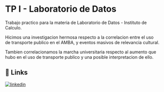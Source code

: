 
# TP I - Laboratorio de Datos

Trabajo practico para la materia de Laboratorio de Datos - Instituto de Calculo.

Hicimos una investigacion hermosa respecto a la correlacion entre el uso de transporte publico en el AMBA, y eventos masivos de relevancia cultural. 

Tambien correlacionamos la marcha universitaria respecto al aumento que hubo en el uso de transporte publico y una posible interpretacion de ello.


## 🔗 Links
[![linkedin](https://img.shields.io/badge/linkedin-0A66C2?style=for-the-badge&logo=linkedin&logoColor=white)](https://www.linkedin.com/in/franciscorizzi/)

